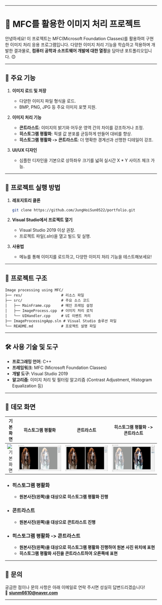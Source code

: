 ----

# 🎨 MFC를 활용한 이미지 처리 프로젝트

안녕하세요! 이 프로젝트는 MFC(Microsoft Foundation Classes)를 활용하여 구현한 이미지 처리 응용 프로그램입니다. 다양한 이미지 처리 기능을 학습하고 적용하며 개발한 결과물로, **컴퓨터 공학과 소프트웨어 개발에 대한 열정**을 담아낸 포트폴리오입니다. 😊

----

## 📌 주요 기능
1. **이미지 로드 및 저장**  
   - 다양한 이미지 파일 형식을 로드.
   - BMP, PNG, JPG 등 주요 이미지 포맷 지원.
     
2. **이미지 처리 기능**  
   - **콘트라스트**: 이미지의 밝기와 어두운 영역 간의 차이를 강조하거나 조정.
   - **히스토그램 평활화**: 픽셀 값 분포를 균등하게 만들어 대비를 향상.
   - **히스토그램 평활화 -> 콘트라스트**: 더 명확한 경계선과 선명한 디테일이 강조.

3. **UI/UX 디자인**  
   - 심플한 디자인을 기본으로 상하좌우 크기를 넓혀 실시간 X * Y 사이즈 체크 가능.

----

## 🚀 프로젝트 실행 방법
1. **레포지토리 클론**
   ```bash
   git clone https://github.com/JungHoiSun0522/portfolio.git
   ```
2. **Visual Studio에서 프로젝트 열기**
   - Visual Studio 2019 이상 권장.
   - 프로젝트 파일(*.sln*)을 열고 빌드 및 실행.

3. **사용법**
   - 메뉴를 통해 이미지를 로드하고, 다양한 이미지 처리 기능을 테스트해보세요!

----

## 📂 프로젝트 구조
```
Image processing using MFC/
├── res/                  # 리소스 파일
├── src/                  # 주요 소스 코드
│   ├── MainFrame.cpp     # 메인 프레임 설정
│   ├── ImageProcess.cpp  # 이미지 처리 로직
│   └── UIHandler.cpp     # UI 이벤트 처리
├── ImageProcessingApp.sln # Visual Studio 솔루션 파일
└── README.md             # 프로젝트 설명 파일
```

----

## 🛠️ 사용 기술 및 도구
- **프로그래밍 언어**: C++
- **프레임워크**: MFC (Microsoft Foundation Classes)
- **개발 도구**: Visual Studio 2019
- **알고리즘**: 이미지 처리 및 필터링 알고리즘 (Contrast Adjustment, Histogram Equalization 등)

----

## 📸 데모 화면
| 기본 화면 | 히스토그램 평활화 | 콘트라스트 | 히스토그램 평활화 -> 콘트라스트 |
|:----:|:----:|:----:|:----:|
| ![기본 화면](./main_ui.gif) | ![히스토그램 평활화](histogram.JPG) | ![콘트라스트](contrast.JPG) | ![히스토그램 평활화 -> 콘트라스트](hisTOcont.JPG) |

- ### 히스토그램 평활화
   - **원본사진(왼쪽)을 대상으로 히스토그램 평활화 진행**

- ### 콘트라스트
   - **원본사진(왼쪽)을 대상으로 콘트라스트 진행**

- ### 히스토그램 평활화 -> 콘트라스트
   - **원본사진(왼쪽)을 대상으로 히스토그램 평활화 진행하여 원본 사진 위치에 표현**
   - **히스토그램 평활화 사진을 콘트라스트하여 오른쪽에 표현**
----

## 📩 문의
궁금한 점이나 문의 사항은 아래 이메일로 연락 주시면 성실히 답변드리겠습니다!  
📧 **siunm6610@naver.com**

----
